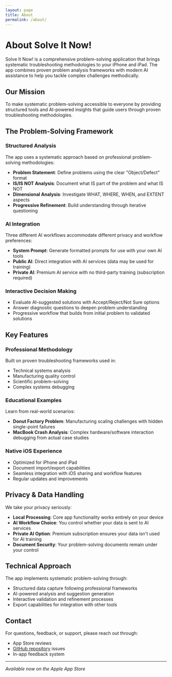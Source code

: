 ```yaml
---
layout: page
title: About
permalink: /about/
---
```


# About Solve It Now!

Solve It Now! is a comprehensive problem-solving application that brings systematic troubleshooting methodologies to your iPhone and iPad. The app combines proven problem analysis frameworks with modern AI assistance to help you tackle complex challenges methodically.

## Our Mission

To make systematic problem-solving accessible to everyone by providing structured tools and AI-powered insights that guide users through proven troubleshooting methodologies.

## The Problem-Solving Framework

### **Structured Analysis**
The app uses a systematic approach based on professional problem-solving methodologies:

- **Problem Statement**: Define problems using the clear "Object/Defect" format
- **IS/IS NOT Analysis**: Document what IS part of the problem and what IS NOT
- **Dimensional Analysis**: Investigate WHAT, WHERE, WHEN, and EXTENT aspects
- **Progressive Refinement**: Build understanding through iterative questioning

### **AI Integration**
Three different AI workflows accommodate different privacy and workflow preferences:

- **System Prompt**: Generate formatted prompts for use with your own AI tools
- **Public AI**: Direct integration with AI services (data may be used for training)
- **Private AI**: Premium AI service with no third-party training (subscription required)

### **Interactive Decision Making**
- Evaluate AI-suggested solutions with Accept/Reject/Not Sure options
- Answer diagnostic questions to deepen problem understanding
- Progressive workflow that builds from initial problem to validated solutions

## Key Features

### **Professional Methodology**
Built on proven troubleshooting frameworks used in:
- Technical systems analysis
- Manufacturing quality control
- Scientific problem-solving
- Complex systems debugging

### **Educational Examples**
Learn from real-world scenarios:
- **Donut Factory Problem**: Manufacturing scaling challenges with hidden single-point failures
- **MacBook Crash Analysis**: Complex hardware/software interaction debugging from actual case studies

### **Native iOS Experience**
- Optimized for iPhone and iPad
- Document import/export capabilities
- Seamless integration with iOS sharing and workflow features
- Regular updates and improvements

## Privacy & Data Handling

We take your privacy seriously:
- **Local Processing**: Core app functionality works entirely on your device
- **AI Workflow Choice**: You control whether your data is sent to AI services
- **Private AI Option**: Premium subscription ensures your data isn't used for AI training
- **Document Security**: Your problem-solving documents remain under your control

## Technical Approach

The app implements systematic problem-solving through:
- Structured data capture following professional frameworks
- AI-powered analysis and suggestion generation
- Interactive validation and refinement processes
- Export capabilities for integration with other tools

## Contact

For questions, feedback, or support, please reach out through:
- App Store reviews
- [GitHub repository](https://github.com/faisalmemon/solve-it-now) issues
- In-app feedback system

---

*Available now on the Apple App Store*
